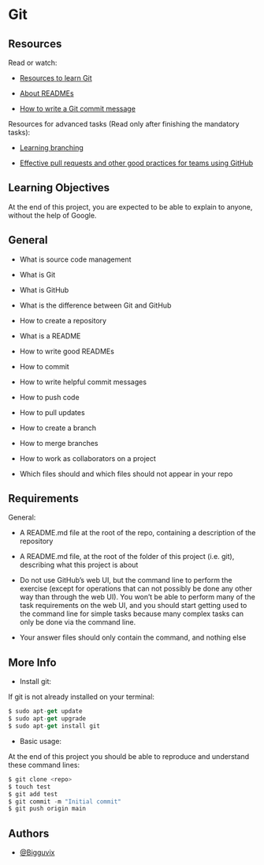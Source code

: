 
# Git


## Resources

Read or watch:
 
 - [Resources to learn Git](https://docs.github.com/en/get-started/quickstart/set-up-git)
 
 - [About READMEs](https://docs.github.com/en/repositories/managing-your-repositorys-settings-and-features/customizing-your-repository/about-readmes)
 
 - [How to write a Git commit message](https://cbea.ms/git-commit/)

 Resources for advanced tasks (Read only after finishing the mandatory tasks):

 - [Learning branching](https://learngitbranching.js.org/?locale=es_ES)
 
 - [Effective pull requests and other good practices for teams using GitHub](https://codeinthehole.com/tips/pull-requests-and-other-good-practices-for-teams-using-github/)





## Learning Objectives

At the end of this project, you are expected to be able to explain to anyone, without the help of Google.





## General
- What is source code management

- What is Git

- What is GitHub

- What is the difference between Git and GitHub

- How to create a repository

- What is a README

- How to write good READMEs
- How to commit
- How to write helpful commit messages
- How to push code
- How to pull updates
- How to create a branch
- How to merge branches
- How to work as collaborators on a project
- Which files should and which files should not appear in your repo



## Requirements

General:

- A README.md file at the root of the repo, containing a description of the repository

- A README.md file, at the root of the folder of this project (i.e. git), describing what this project is about

- Do not use GitHub’s web UI, but the command line to perform the exercise (except for operations that can not possibly be done any other way than through the web UI). You won’t be able to perform many of the task requirements on the web UI, and you should start getting used to the command line for simple tasks because many complex tasks can only be done via the command line.
- Your answer files should only contain the command, and nothing else
    
## More Info
- Install git:

If git is not already installed on your terminal:

```javascript
$ sudo apt-get update
$ sudo apt-get upgrade
$ sudo apt-get install git
```
- Basic usage:

At the end of this project you should be able to reproduce and understand these command lines:

```javascript
$ git clone <repo>
$ touch test
$ git add test
$ git commit -m "Initial commit"
$ git push origin main
```


## Authors

- [@Bigguvix](https://www.github.com/Bigguvix)



